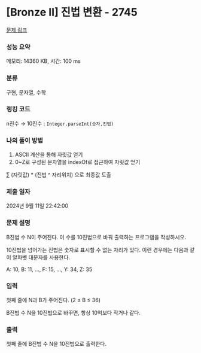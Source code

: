 # [Bronze II] 진법 변환 - 2745 

[문제 링크](https://www.acmicpc.net/problem/2745) 

### 성능 요약

메모리: 14360 KB, 시간: 100 ms

### 분류

구현, 문자열, 수학

### 랭킹 코드
n진수 → 10진수 : `Integer.parseInt(숫자,진법)`

### 나의 풀이 방법
1. ASCII 계산을 통해 자릿값 얻기
2. 0~Z로 구성된 문자열을 indexOf로 접근하여 자릿값 얻기

∑ (자릿값) * (진법 ^ 자리위치) 으로 최종값 도출

### 제출 일자

2024년 9월 11일 22:42:00

### 문제 설명

<p>B진법 수 N이 주어진다. 이 수를 10진법으로 바꿔 출력하는 프로그램을 작성하시오.</p>

<p>10진법을 넘어가는 진법은 숫자로 표시할 수 없는 자리가 있다. 이런 경우에는 다음과 같이 알파벳 대문자를 사용한다.</p>

<p>A: 10, B: 11, ..., F: 15, ..., Y: 34, Z: 35</p>

### 입력 

 <p>첫째 줄에 N과 B가 주어진다. (2 ≤ B ≤ 36)</p>

<p>B진법 수 N을 10진법으로 바꾸면, 항상 10억보다 작거나 같다.</p>

### 출력 

 <p>첫째 줄에 B진법 수 N을 10진법으로 출력한다.</p>

